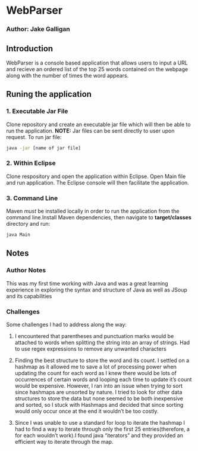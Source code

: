 # WebParser
### Author: Jake Galligan

## Introduction
WebParser is a console based application that allows users to input a URL and recieve an ordered list of the top 25 words contained on the webpage along with the number of times the word appears.

## Runing the application
### 1. Executable Jar File
Clone repository and create an executable jar file which will then be able to run the application. **NOTE:** Jar files can be sent directly to user upon request. To run jar file:
```bash
java -jar [name of jar file]
```

### 2. Within Eclipse
Clone respository and open the application within Eclipse. Open Main file and run application. The Eclipse console will then facilitate the application.
### 3. Command Line
Maven *must* be installed locally in order to run the application from the command line.Install Maven dependencies, then navigate to **target/classes** directory and run:
```bash
java Main
```

## Notes
### Author Notes
This was my first time working with Java and was a great learning experience in exploring the syntax and structure of Java as well as JSoup and its capabilities
### Challenges
Some challenges I had to address along the way:
1. I encountered that parentheses and punctuation marks would be attached to words when splitting the string into an array of strings. Had to use regex expressions to remove any unwanted characters 

2. Finding the best structure to store the word and its count. I settled on a hashmap as it allowed me to save a lot of processing power when updating the count for each word as I knew there would be lots of occurrences of certain words and looping each time to update it’s count would be expensive. However, I ran into an issue when trying to sort since hashmaps are unsorted by nature. I tried to look for other data structures to store the data but none seemed to be both inexpensive and sorted, so I stuck with Hashmaps and decided that since sorting would only occur once at the end it wouldn’t be too costly.

3. Since I was unable to use a standard for loop to iterate the hashmap I had to find a way to iterate through only the first 25 entries(therefore, a for each wouldn’t work).I found java “iterators” and they provided an efficient way to iterate through the map.


